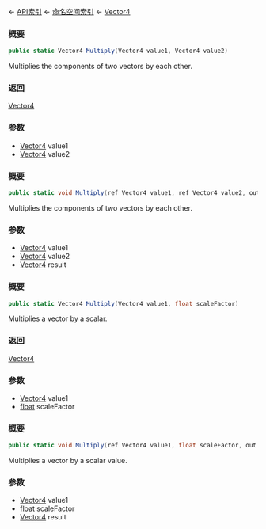 ← [API索引](Api-Index) ← [命名空间索引](Namespace-Index) ← [Vector4](VRageMath.Vector4)

### 概要

```csharp
public static Vector4 Multiply(Vector4 value1, Vector4 value2)
```

Multiplies the components of two vectors by each other.

### 返回

[Vector4](VRageMath.Vector4)

### 参数

* [Vector4](VRageMath.Vector4) value1
* [Vector4](VRageMath.Vector4) value2
### 概要

```csharp
public static void Multiply(ref Vector4 value1, ref Vector4 value2, out Vector4 result)
```

Multiplies the components of two vectors by each other.

### 参数

* [Vector4](VRageMath.Vector4) value1
* [Vector4](VRageMath.Vector4) value2
* [Vector4](VRageMath.Vector4) result
### 概要

```csharp
public static Vector4 Multiply(Vector4 value1, float scaleFactor)
```

Multiplies a vector by a scalar.

### 返回

[Vector4](VRageMath.Vector4)

### 参数

* [Vector4](VRageMath.Vector4) value1
* [float](https://docs.microsoft.com/en-us/dotnet/api/System.Single?view=netframework-4.6) scaleFactor
### 概要

```csharp
public static void Multiply(ref Vector4 value1, float scaleFactor, out Vector4 result)
```

Multiplies a vector by a scalar value.

### 参数

* [Vector4](VRageMath.Vector4) value1
* [float](https://docs.microsoft.com/en-us/dotnet/api/System.Single?view=netframework-4.6) scaleFactor
* [Vector4](VRageMath.Vector4) result
